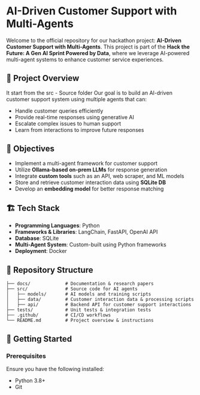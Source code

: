 # AI-Driven Customer Support with Multi-Agents

Welcome to the official repository for our hackathon project: **AI-Driven Customer Support with Multi-Agents**. This project is part of the **Hack the Future: A Gen AI Sprint Powered by Data**, where we leverage AI-powered multi-agent systems to enhance customer service experiences.

## 🚀 Project Overview
It start from the src - Source folder 
Our goal is to build an AI-driven customer support system using multiple agents that can:
- Handle customer queries efficiently
- Provide real-time responses using generative AI
- Escalate complex issues to human support
- Learn from interactions to improve future responses

## 📌 Objectives
- Implement a multi-agent framework for customer support
- Utilize **Ollama-based on-prem LLMs** for response generation
- Integrate **custom tools** such as an API, web scraper, and ML models
- Store and retrieve customer interaction data using **SQLite DB**
- Develop an **embedding model** for better response matching

## 🏗️ Tech Stack
- **Programming Languages**: Python
- **Frameworks & Libraries**: LangChain, FastAPI, OpenAI API
- **Database**: SQLite
- **Multi-Agent System**: Custom-built using Python frameworks
- **Deployment**: Docker

## 📂 Repository Structure
```
├── docs/             # Documentation & research papers
├── src/              # Source code for AI agents
│   ├── models/       # AI models and training scripts
│   ├── data/         # Customer interaction data & processing scripts
│   ├── api/          # Backend API for customer support interactions
├── tests/            # Unit tests & integration tests
├── .github/          # CI/CD workflows
└── README.md         # Project overview & instructions
```

## 🚀 Getting Started
### Prerequisites
Ensure you have the following installed:
- Python 3.8+
- Git



